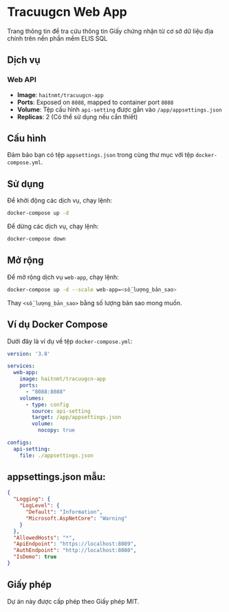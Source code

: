 ﻿# Tracuugcn Web App

Trang thông tin để tra cứu thông tin Giấy chứng nhận từ cơ sở dữ liệu địa chính trên nền phần mềm ELIS SQL

## Dịch vụ

### Web API

- **Image**: `haitnmt/tracuugcn-app`
- **Ports**: Exposed on `8088`, mapped to container port `8088`
- **Volume**: Tệp cấu hình `api-setting` được gắn vào `/app/appsettings.json`
- **Replicas**: 2 (Có thể sử dụng nếu cần thiết)

## Cấu hình

Đảm bảo bạn có tệp `appsettings.json` trong cùng thư mục với tệp `docker-compose.yml`.

## Sử dụng

Để khởi động các dịch vụ, chạy lệnh:

```sh
docker-compose up -d
```

Để dừng các dịch vụ, chạy lệnh:

```sh
docker-compose down
```

## Mở rộng

Để mở rộng dịch vụ `web-app`, chạy lệnh:

```sh
docker-compose up -d --scale web-app=<số_lượng_bản_sao>
```

Thay `<số_lượng_bản_sao>` bằng số lượng bản sao mong muốn.

## Ví dụ Docker Compose

Dưới đây là ví dụ về tệp `docker-compose.yml`:

```yaml
version: '3.8'

services:
  web-app:
    image: haitnmt/tracuugcn-app
    ports:
      - "8088:8088"
    volumes:
      - type: config
        source: api-setting
        target: /app/appsettings.json
        volume:
          nocopy: true

configs:
  api-setting:
    file: ./appsettings.json
```

## appsettings.json mẫu:
```json
{
  "Logging": {
    "LogLevel": {
      "Default": "Information",
      "Microsoft.AspNetCore": "Warning"
    }
  },
  "AllowedHosts": "*",
  "ApiEndpoint": "https://localhost:8089",
  "AuthEndpoint": "http://localhost:8080",
  "IsDemo": true
}
```

## Giấy phép

Dự án này được cấp phép theo Giấy phép MIT.